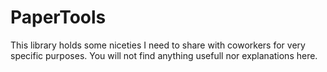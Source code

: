 # PaperTools

This library holds some niceties I need to share with coworkers for very specific purposes. You will not find anything usefull nor explanations here.
